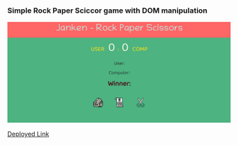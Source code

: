 ### Simple Rock Paper Sciccor game with DOM manipulation

![](./Images/Project_1.png)

[Deployed Link]()